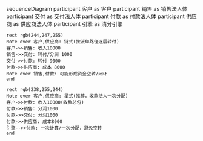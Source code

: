 sequenceDiagram
    participant 客户 as 客户
    participant 销售 as 销售法人体
    participant 交付 as 交付法人体
    participant 付款 as 付款法人体
    participant 供应商 as 供应商法人体
    participant 引擎 as 清分引擎

    rect rgb(244,247,255)
    Note over 客户,供应商: 链式(按派单路径逐层转付)
    客户->>销售: 收入10000
    销售->>交付: 转付/分润 1000
    交付->>付款: 转付 9000
    付款->>供应商: 成本 8000
    Note over 销售,付款: 可能形成资金空转/闭环
    end

    rect rgb(238,255,244)
    Note over 客户,供应商: 星式(推荐，收款法人一次分配)
    客户->>付款: 收入10000(收款总包)
    付款->>销售: 分润1000
    付款->>交付: 分润1000
    付款->>供应商: 成本8000
    引擎-->>付款: 一次计算/一次分配，避免空转
    end